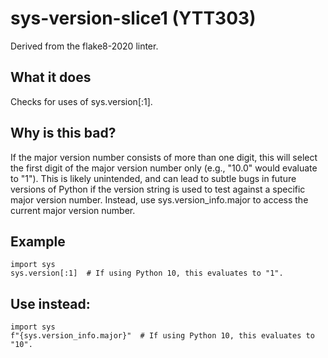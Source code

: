 # sys-version-slice1 (YTT303)
Derived from the flake8-2020 linter.
## What it does
Checks for uses of sys.version[:1].
## Why is this bad?
If the major version number consists of more than one digit, this will
select the first digit of the major version number only (e.g., "10.0"
would evaluate to "1"). This is likely unintended, and can lead to subtle
bugs in future versions of Python if the version string is used to test
against a specific major version number.
Instead, use sys.version_info.major to access the current major version
number.
## Example
```
import sys
sys.version[:1]  # If using Python 10, this evaluates to "1".
```
## Use instead:
```
import sys
f"{sys.version_info.major}"  # If using Python 10, this evaluates to "10".
```